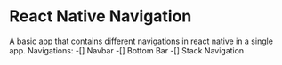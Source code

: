 # React Native Navigation

A basic app that contains different navigations in react native in a single app. 
Navigations:
-[] Navbar
-[] Bottom Bar
-[] Stack Navigation
